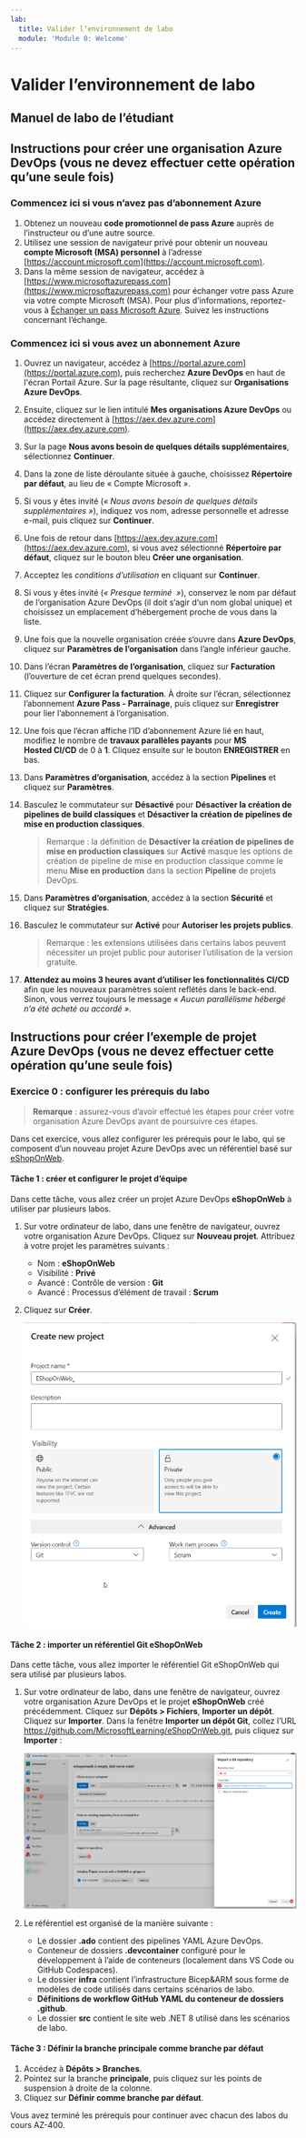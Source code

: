 ```yaml
---
lab:
  title: Valider l’environnement de labo
  module: 'Module 0: Welcome'
---
```


# Valider l’environnement de labo

## Manuel de labo de l’étudiant

## Instructions pour créer une organisation Azure DevOps (vous ne devez effectuer cette opération qu’une seule fois)

### Commencez ici si vous n’avez pas d’abonnement Azure

1. Obtenez un nouveau **code promotionnel de pass Azure** auprès de l’instructeur ou d’une autre source.
1. Utilisez une session de navigateur privé pour obtenir un nouveau **compte Microsoft (MSA) personnel** à l’adresse [https://account.microsoft.com](https://account.microsoft.com).
1. Dans la même session de navigateur, accédez à [https://www.microsoftazurepass.com](https://www.microsoftazurepass.com) pour échanger votre pass Azure via votre compte Microsoft (MSA). Pour plus d’informations, reportez-vous à [Échanger un pass Microsoft Azure](https://www.microsoftazurepass.com/Home/HowTo?Length=5). Suivez les instructions concernant l’échange.

### Commencez ici si vous avez un abonnement Azure

1. Ouvrez un navigateur, accédez à [https://portal.azure.com](https://portal.azure.com), puis recherchez **Azure DevOps** en haut de l'écran Portail Azure. Sur la page résultante, cliquez sur **Organisations Azure DevOps**.
1. Ensuite, cliquez sur le lien intitulé **Mes organisations Azure DevOps** ou accédez directement à [https://aex.dev.azure.com](https://aex.dev.azure.com).
1. Sur la page **Nous avons besoin de quelques détails supplémentaires**, sélectionnez **Continuer**.
1. Dans la zone de liste déroulante située à gauche, choisissez **Répertoire par défaut**, au lieu de « Compte Microsoft ».
1. Si vous y êtes invité (*« Nous avons besoin de quelques détails supplémentaires »*), indiquez vos nom, adresse personnelle et adresse e-mail, puis cliquez sur **Continuer**.
1. Une fois de retour dans [https://aex.dev.azure.com](https://aex.dev.azure.com), si vous avez sélectionné **Répertoire par défaut**, cliquez sur le bouton bleu **Créer une organisation**.
1. Acceptez les *conditions d’utilisation* en cliquant sur **Continuer**.
1. Si vous y êtes invité (*« Presque terminé  »*), conservez le nom par défaut de l‘organisation Azure DevOps (il doit s‘agir d‘un nom global unique) et choisissez un emplacement d‘hébergement proche de vous dans la liste.
1. Une fois que la nouvelle organisation créée s‘ouvre dans **Azure DevOps**, cliquez sur **Paramètres de l’organisation** dans l’angle inférieur gauche.
1. Dans l’écran **Paramètres de l’organisation**, cliquez sur **Facturation** (l’ouverture de cet écran prend quelques secondes).
1. Cliquez sur **Configurer la facturation**. À droite sur l’écran, sélectionnez l’abonnement **Azure Pass - Parrainage**, puis cliquez sur **Enregistrer** pour lier l’abonnement à l’organisation.
1. Une fois que l’écran affiche l’ID d’abonnement Azure lié en haut, modifiez le nombre de **travaux parallèles payants** pour **MS Hosted CI/CD** de 0 à **1**. Cliquez ensuite sur le bouton **ENREGISTRER** en bas.
1. Dans **Paramètres d’organisation**, accédez à la section **Pipelines** et cliquez sur **Paramètres**.
1. Basculez le commutateur sur **Désactivé** pour **Désactiver la création de pipelines de build classiques** et **Désactiver la création de pipelines de mise en production classiques**.

    > Remarque : la définition de **Désactiver la création de pipelines de mise en production classiques** sur **Activé** masque les options de création de pipeline de mise en production classique comme le menu **Mise en production** dans la section **Pipeline** de projets DevOps.

1. Dans **Paramètres d’organisation**, accédez à la section **Sécurité** et cliquez sur **Stratégies**.
1. Basculez le commutateur sur **Activé** pour **Autoriser les projets publics**.

    > Remarque : les extensions utilisées dans certains labos peuvent nécessiter un projet public pour autoriser l’utilisation de la version gratuite.

1. **Attendez au moins 3 heures avant d’utiliser les fonctionnalités CI/CD** afin que les nouveaux paramètres soient reflétés dans le back-end. Sinon, vous verrez toujours le message *« Aucun parallélisme hébergé n’a été acheté ou accordé »*.

## Instructions pour créer l’exemple de projet Azure DevOps (vous ne devez effectuer cette opération qu’une seule fois)

### Exercice 0 : configurer les prérequis du labo

> **Remarque** : assurez-vous d’avoir effectué les étapes pour créer votre organisation Azure DevOps avant de poursuivre ces étapes.

Dans cet exercice, vous allez configurer les prérequis pour le labo, qui se composent d’un nouveau projet Azure DevOps avec un référentiel basé sur [eShopOnWeb](https://github.com/MicrosoftLearning/eShopOnWeb).

#### Tâche 1 : créer et configurer le projet d’équipe

Dans cette tâche, vous allez créer un projet Azure DevOps **eShopOnWeb** à utiliser par plusieurs labos.

1. Sur votre ordinateur de labo, dans une fenêtre de navigateur, ouvrez votre organisation Azure DevOps. Cliquez sur **Nouveau projet**. Attribuez à votre projet les paramètres suivants :
    - Nom : **eShopOnWeb**
    - Visibilité : **Privé**
    - Avancé : Contrôle de version : **Git**
    - Avancé : Processus d’élément de travail : **Scrum**

1. Cliquez sur **Créer**.

    ![Création d’un projet](images/create-project.png)

#### Tâche 2 : importer un référentiel Git eShopOnWeb

Dans cette tâche, vous allez importer le référentiel Git eShopOnWeb qui sera utilisé par plusieurs labos.

1. Sur votre ordinateur de labo, dans une fenêtre de navigateur, ouvrez votre organisation Azure DevOps et le projet **eShopOnWeb** créé précédemment. Cliquez sur **Dépôts > Fichiers**, **Importer un dépôt**. Cliquez sur **Importer**. Dans la fenêtre **Importer un dépôt Git**, collez l’URL <https://github.com/MicrosoftLearning/eShopOnWeb.git>, puis cliquez sur **Importer** :

    ![Importer un référentiel](images/import-repo.png)

1. Le référentiel est organisé de la manière suivante :
    - Le dossier **.ado** contient des pipelines YAML Azure DevOps.
    - Conteneur de dossiers **.devcontainer** configuré pour le développement à l’aide de conteneurs (localement dans VS Code ou GitHub Codespaces).
    - Le dossier **infra** contient l’infrastructure Bicep&ARM sous forme de modèles de code utilisés dans certains scénarios de labo.
    - **Définitions de workflow GitHub YAML du conteneur de dossiers .github**.
    - Le dossier **src** contient le site web .NET 8 utilisé dans les scénarios de labo.

#### Tâche 3 : Définir la branche principale comme branche par défaut

1. Accédez à **Dépôts > Branches**.
1. Pointez sur la branche **principale**, puis cliquez sur les points de suspension à droite de la colonne.
1. Cliquez sur **Définir comme branche par défaut**.

Vous avez terminé les prérequis pour continuer avec chacun des labos du cours AZ-400.
